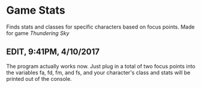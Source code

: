 # Game Stats
Finds stats and classes for specific characters based on focus points.
Made for game *Thundering Sky*

## EDIT, 9:41PM, 4/10/2017
The program actually works now. Just plug in a total of two focus points into the variables fa, fd, fm, and fs, and your character's class and stats will be printed out of the console.
